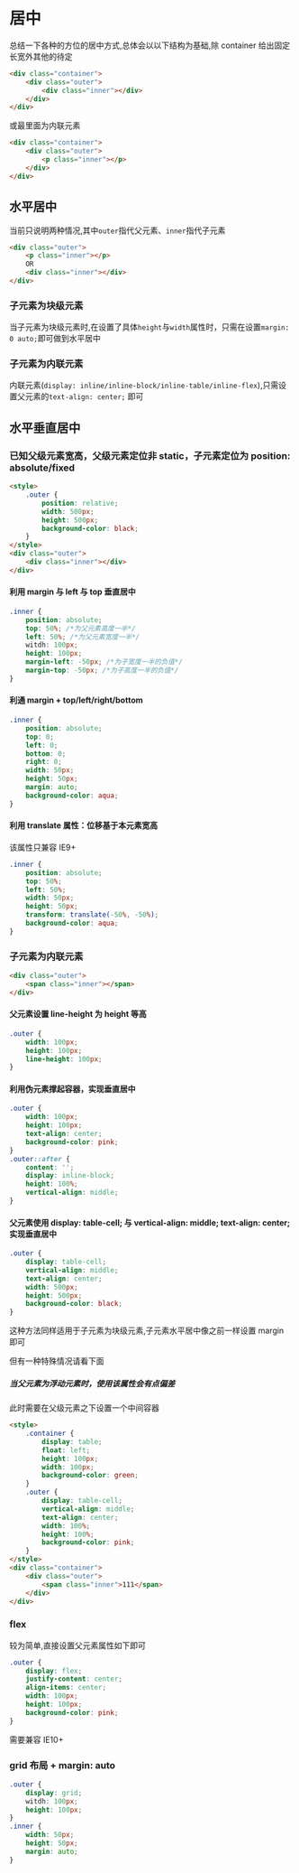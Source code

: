 # 居中

总结一下各种的方位的居中方式,总体会以以下结构为基础,除 container 给出固定长宽外其他的待定

```html
<div class="container">
    <div class="outer">
        <div class="inner"></div>
    </div>
</div>
```

或最里面为内联元素

```html
<div class="container">
    <div class="outer">
        <p class="inner"></p>
    </div>
</div>
```

## 水平居中

当前只说明两种情况,其中`outer`指代父元素、`inner`指代子元素

```html
<div class="outer">
    <p class="inner"></p>
    OR
    <div class="inner"></div>
</div>
```

### 子元素为块级元素

当子元素为块级元素时,在设置了具体`height`与`width`属性时，只需在设置`margin: 0 auto;`即可做到水平居中

### 子元素为内联元素
内联元素(`display: inline/inline-block/inline-table/inline-flex`),只需设置父元素的`text-align: center;` 即可

## 水平垂直居中

### 已知父级元素宽高，父级元素定位非 static，子元素定位为 position: absolute/fixed

```html
<style>
    .outer {
        position: relative;
        width: 500px;
        height: 500px;
        background-color: black;
    }
</style>
<div class="outer">
    <div class="inner"></div>
</div>
```

#### 利用 margin 与 left 与 top 垂直居中

```css
.inner {
    position: absolute;
    top: 50%; /*为父元素高度一半*/
    left: 50%; /*为父元素宽度一半*/
    witdh: 100px;
    height: 100px;
    margin-left: -50px; /*为子宽度一半的负值*/
    margin-top: -50px; /*为子高度一半的负值*/
}
```

#### 利通 margin + top/left/right/bottom

```css
.inner {
    position: absolute;
    top: 0;
    left: 0;
    bottom: 0;
    right: 0;
    width: 50px;
    height: 50px;
    margin: auto;
    background-color: aqua;
}
```

#### 利用 translate 属性：位移基于本元素宽高

该属性只兼容 IE9+

```css
.inner {
    position: absolute;
    top: 50%;
    left: 50%;
    width: 50px;
    height: 50px;
    transform: translate(-50%, -50%);
    background-color: aqua;
}
```

### 子元素为内联元素

```html
<div class="outer">
    <span class="inner"></span>
</div>
```

#### 父元素设置 line-height 为 height 等高

```css
.outer {
    width: 100px;
    height: 100px;
    line-height: 100px;
}
```

#### 利用伪元素撑起容器，实现垂直居中

```css
.outer {
    width: 100px;
    height: 100px;
    text-align: center;
    background-color: pink;
}
.outer::after {
    content: '';
    display: inline-block;
    height: 100%;
    vertical-align: middle;
}
```

#### 父元素使用 display: table-cell; 与 vertical-align: middle; text-align: center;实现垂直居中

```css
.outer {
    display: table-cell;
    vertical-align: middle;
    text-align: center;
    width: 500px;
    height: 500px;
    background-color: black;
}
```

这种方法同样适用于子元素为块级元素,子元素水平居中像之前一样设置 margin 即可

但有一种特殊情况请看下面

##### 当父元素为浮动元素时，使用该属性会有点偏差

此时需要在父级元素之下设置一个中间容器

```html
<style>
    .container {
        display: table;
        float: left;
        height: 100px;
        width: 100px;
        background-color: green;
    }
    .outer {
        display: table-cell;
        vertical-align: middle;
        text-align: center;
        width: 100%;
        height: 100%;
        background-color: pink;
    }
</style>
<div class="container">
    <div class="outer">
        <span class="inner">111</span>
    </div>
</div>
```

### flex

较为简单,直接设置父元素属性如下即可

```css
.outer {
    display: flex;
    justify-content: center;
    align-items: center;
    width: 100px;
    height: 100px;
    background-color: pink;
}
```

需要兼容 IE10+

### grid 布局 + margin: auto

```css
.outer {
    display: grid;
    witdh: 100px;
    height: 100px;
}
.inner {
    width: 50px;
    height: 50px;
    margin: auto;
}
```
